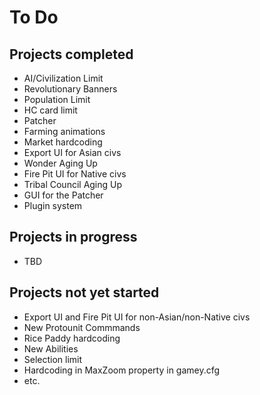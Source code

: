 # To Do 

Projects completed
--------------------

* AI/Civilization Limit
* Revolutionary Banners
* Population Limit
* HC card limit
* Patcher
* Farming animations
* Market hardcoding
* Export UI for Asian civs
* Wonder Aging Up
* Fire Pit UI for Native civs
* Tribal Council Aging Up
* GUI for the Patcher
* Plugin system

Projects in progress
--------------------
  
* TBD
  
Projects not yet started
------------------------

* Export UI and Fire Pit UI for non-Asian/non-Native civs
* New Protounit Commmands
* Rice Paddy hardcoding
* New Abilities
* Selection limit
* Hardcoding in MaxZoom property in gamey.cfg
* etc.
